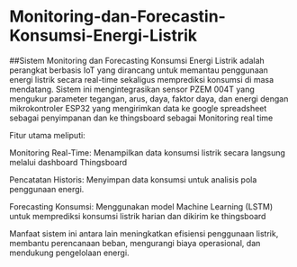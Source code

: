 # Monitoring-dan-Forecastin-Konsumsi-Energi-Listrik

##Sistem Monitoring dan Forecasting Konsumsi Energi Listrik adalah perangkat berbasis IoT yang dirancang untuk memantau penggunaan energi listrik secara real-time sekaligus memprediksi konsumsi di masa mendatang. Sistem ini mengintegrasikan sensor PZEM 004T yang mengukur parameter tegangan, arus, daya, faktor daya, dan energi dengan mikrokontroler ESP32 yang mengirimkan data ke google spreadsheet sebagai penyimpanan dan ke thingsboard sebagai Monitoring real time

Fitur utama meliputi:

Monitoring Real-Time: Menampilkan data konsumsi listrik secara langsung melalui dashboard Thingsboard

Pencatatan Historis: Menyimpan data konsumsi untuk analisis pola penggunaan energi.

Forecasting Konsumsi: Menggunakan model Machine Learning (LSTM) untuk memprediksi konsumsi listrik harian dan dikirim ke thingsboard

Manfaat sistem ini antara lain meningkatkan efisiensi penggunaan listrik, membantu perencanaan beban, mengurangi biaya operasional, dan mendukung pengelolaan energi.
